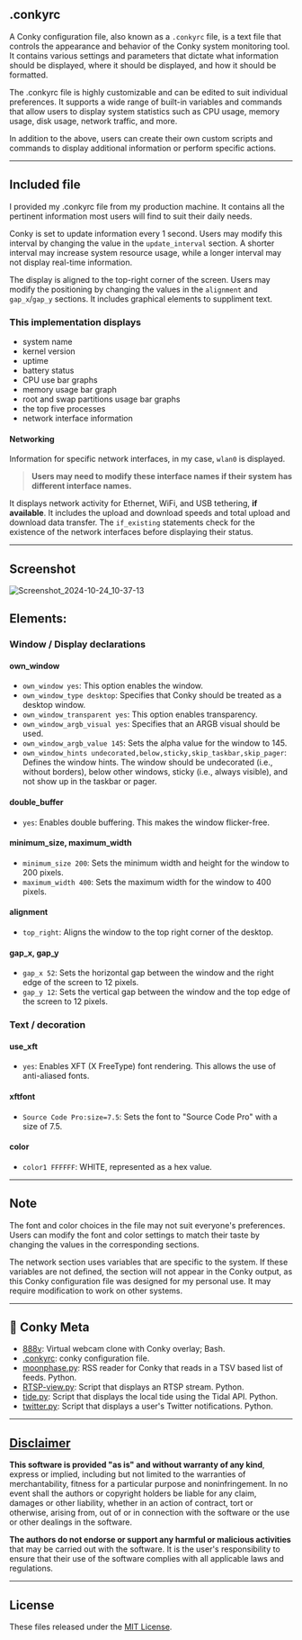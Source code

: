 ## .conkyrc
A Conky configuration file, also known as a `.conkyrc` file, is a text file that controls the appearance and behavior of the Conky system monitoring tool. It contains various settings and parameters that dictate what information should be displayed, where it should be displayed, and how it should be formatted.

The .conkyrc file is highly customizable and can be edited to suit individual preferences. It supports a wide range of built-in variables and commands that allow users to display system statistics such as CPU usage, memory usage, disk usage, network traffic, and more.

In addition to the above, users can create their own custom scripts and commands to display additional information or perform specific actions.

---

## Included file
I provided my .conkyrc file from my production machine. It contains all the pertinent information most users will find to suit their daily needs.

Conky is set to update information every 1 second. Users may modify this interval by changing the value in the `update_interval` section. A shorter interval may increase system resource usage, while a longer interval may not display real-time information.

The display is aligned to the top-right corner of the screen. Users may modify the positioning by changing the values in the `alignment` and `gap_x`/`gap_y` sections. It includes graphical elements to suppliment text.

### This implementation displays
- system name
- kernel version
- uptime
- battery status
- CPU use bar graphs
- memory usage bar graph
- root and swap partitions usage bar graphs
- the top five processes
- network interface information

#### Networking
Information for specific network interfaces, in my case, `wlan0` is displayed.
> **Users may need to modify these interface names if their system has different interface names.**

It displays network activity for Ethernet, WiFi, and USB tethering, **if available**. It includes the upload and download speeds and total upload and download data transfer. The `if_existing` statements check for the existence of the network interfaces before displaying their status.

---

## Screenshot
![Screenshot_2024-10-24_10-37-13](https://github.com/user-attachments/assets/a618f96d-e86d-4ce1-877f-684a57cb31f9)


## Elements:

### Window / Display declarations

#### own_window
- `own_window yes`: This option enables the window.
- `own_window_type desktop`: Specifies that Conky should be treated as a desktop window.
- `own_window_transparent yes`: This option enables transparency.
- `own_window_argb_visual yes`: Specifies that an ARGB visual should be used.
- `own_window_argb_value 145`: Sets the alpha value for the window to 145.
- `own_window_hints undecorated,below,sticky,skip_taskbar,skip_pager`: Defines the window hints. The window should be undecorated (i.e., without borders), below other windows, sticky (i.e., always visible), and not show up in the taskbar or pager.

#### double_buffer
- `yes`: Enables double buffering. This makes the window flicker-free.

#### minimum_size, maximum_width
- `minimum_size 200`: Sets the minimum width and height for the window to 200 pixels.
- `maximum_width 400`: Sets the maximum width for the window to 400 pixels.

#### alignment
- `top_right`: Aligns the window to the top right corner of the desktop.

#### gap_x, gap_y
- `gap_x 52`: Sets the horizontal gap between the window and the right edge of the screen to 12 pixels.
- `gap_y 12`: Sets the vertical gap between the window and the top edge of the screen to 12 pixels.

### Text / decoration

#### use_xft
- `yes`: Enables XFT (X FreeType) font rendering. This allows the use of anti-aliased fonts.

#### xftfont
- `Source Code Pro:size=7.5`: Sets the font to "Source Code Pro" with a size of 7.5.
#### color
- `color1 FFFFFF`: WHITE, represented as a hex value.
---

## Note
The font and color choices in the file may not suit everyone's preferences. Users can modify the font and color settings to match their taste by changing the values in the corresponding sections.

The network section uses variables that are specific to the system. If these variables are not defined, the section will not appear in the Conky output, as this Conky configuration file was designed for my personal use. It may require modification to work on other systems.

---

## 🤪 Conky Meta

- [888v](https://github.com/apple-fritter/888v): Virtual webcam clone with Conky overlay; Bash.
- [.conkyrc](https://github.com/apple-fritter/.conkyrc): conky configuration file.
- [moonphase.py](https://github.com/apple-fritter/conky.moonphase.py): RSS reader for Conky that reads in a TSV based list of feeds. Python.
- [RTSP-view.py](https://github.com/apple-fritter/conky.RTSP-view.py): Script that displays an RTSP stream. Python.
- [tide.py](https://github.com/apple-fritter/conky.tide.py): Script that displays the local tide using the Tidal API. Python.
- [twitter.py](https://github.com/apple-fritter/conky.twitter.py): Script that displays a user's Twitter notifications. Python.

---

## [Disclaimer](DISCLAIMER)
**This software is provided "as is" and without warranty of any kind**, express or implied, including but not limited to the warranties of merchantability, fitness for a particular purpose and noninfringement. In no event shall the authors or copyright holders be liable for any claim, damages or other liability, whether in an action of contract, tort or otherwise, arising from, out of or in connection with the software or the use or other dealings in the software.

**The authors do not endorse or support any harmful or malicious activities** that may be carried out with the software. It is the user's responsibility to ensure that their use of the software complies with all applicable laws and regulations.

---

## License

These files released under the [MIT License](LICENSE).
